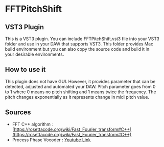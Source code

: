 # FFTPitchShift

## VST3 Plugin
This is a VST3 plugin. You can include FFTPitchShift.vst3 file into your VST3 folder and use in your DAW that supports VST3.
This folder provides Mac build environment but you can also copy the source code and build it in your desirable environments.

## How to use it
This plugin does not have GUI. However, it provides parameter that can be detected, adjusted and automated your DAW. Pitch parameter goes from 0 to 1 where 0 means no pitch shifting and 1 means twice the frequency. The pitch changes exponentially as it represents change in midi pitch value. 

## Sources
- FFT C++ algorithm : [https://rosettacode.org/wiki/Fast_Fourier_transform#C++](https://rosettacode.org/wiki/Fast_Fourier_transform#C++)
- Process Phase Vocoder : [Youtube Link](https://youtu.be/2p_-jbl6Dyc?si=1MZkuIqaFgCLCBnz&t=1742)
